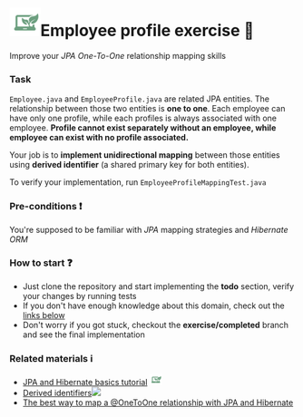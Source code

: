 # <img src="https://raw.githubusercontent.com/bobocode-projects/resources/master/image/logo_transparent_background.png" height=50/>Employee profile exercise :muscle:
Improve your *JPA One-To-One* relationship mapping skills
### Task
`Employee.java` and `EmployeeProfile.java` are related JPA entities. The relationship between those two entities is **one
to one**. Each employee can have only one profile, while each profiles is always associated with one employee. **Profile
cannot exist separately without an employee, while employee can exist with no profile associated.**

Your job is to **implement unidirectional mapping** between those entities using **derived identifier** (a shared primary 
key for both entities).  

To verify your implementation, run `EmployeeProfileMappingTest.java`

 
### Pre-conditions :heavy_exclamation_mark:
You're supposed to be familiar with *JPA* mapping strategies and *Hibernate ORM*

### How to start :question:
* Just clone the repository and start implementing the **todo** section, verify your changes by running tests
* If you don't have enough knowledge about this domain, check out the [links below](#related-materials-information_source)
* Don't worry if you got stuck, checkout the **exercise/completed** branch and see the final implementation
 
### Related materials :information_source:
 * [JPA and Hibernate basics tutorial](https://github.com/boy4uck/jpa-hibernate-tutorial/tree/master/jpa-hibernate-basics) <img src="https://raw.githubusercontent.com/bobocode-projects/resources/master/image/logo_transparent_background.png" height=20/>
 * [Derived identifiers](http://docs.jboss.org/hibernate/orm/5.3/userguide/html_single/Hibernate_User_Guide.html#identifiers-derived)<img src="https://upload.wikimedia.org/wikipedia/commons/2/22/Hibernate_logo_a.png" height=15/>
 * [The best way to map a @OneToOne relationship with JPA and Hibernate](https://vladmihalcea.com/the-best-way-to-map-a-onetoone-relationship-with-jpa-and-hibernate/)
 

